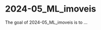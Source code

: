 
# 2024-05_ML_imoveis

<!-- badges: start -->
<!-- badges: end -->

The goal of 2024-05_ML_imoveis is to ...

